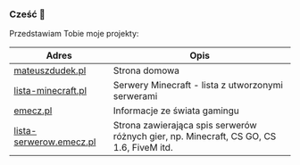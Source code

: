 ### Cześć 👋

Przedstawiam Tobie moje projekty:

| Adres                                                      | Opis                                                                                   |
|------------------------------------------------------------|----------------------------------------------------------------------------------------|
| [mateuszdudek.pl](https://mateuszdudek.pl)                 | Strona domowa                                                                          |
| [lista-minecraft.pl](https://lista-minecraft.pl)           | Serwery Minecraft - lista z utworzonymi serwerami                                      |
| [emecz.pl](https://emecz.pl)                               | Informacje ze świata gamingu                                                           |
| [lista-serwerow.emecz.pl](https://lista-serwerow.emecz.pl) | Strona zawierająca spis serwerów różnych gier, np. Minecraft, CS GO, CS 1.6, FiveM itd. |
